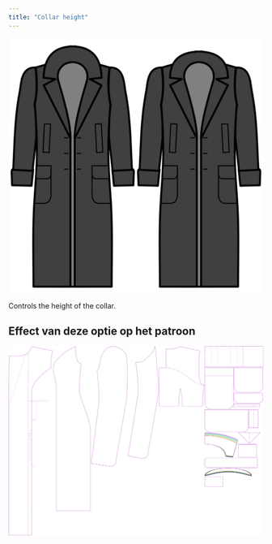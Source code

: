 ```yaml
---
title: "Collar height"
---
```


![Collar height](collarheight.svg)

Controls the height of the collar.

## Effect van deze optie op het patroon

![This image shows the effect of this option by superimposing several variants that have a different value for this option](carlita_collarheight_sample.svg "Effect of this option on the pattern")
